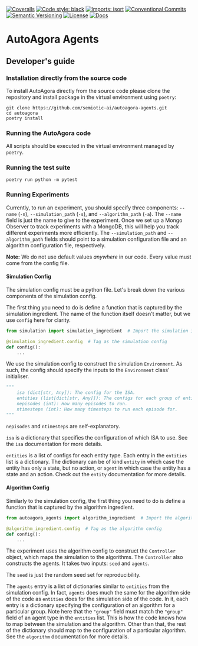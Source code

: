 [![Coveralls](https://img.shields.io/coveralls/github/semiotic-ai/autoagora-agents)](https://coveralls.io/github/semiotic-ai/autoagora-agents)
[![Code style: black](https://img.shields.io/badge/code%20style-black-000000.svg)](https://github.com/psf/black)
[![Imports: isort](https://img.shields.io/badge/%20imports-isort-%231674b1?style=flat&labelColor=ef8336)](https://pycqa.github.io/isort/)
[![Conventional Commits](https://img.shields.io/badge/Conventional%20Commits-1.0.0-%23FE5196?logo=conventionalcommits&logoColor=white)](https://conventionalcommits.org)
[![Semantic Versioning](https://img.shields.io/badge/semver-2.0.0-green)](https://semver.org/spec/v2.0.0.html)
[![License](https://img.shields.io/badge/License-Apache%202.0-blue.svg)](https://opensource.org/licenses/Apache-2.0)
[![Docs](https://img.shields.io/github/actions/workflow/status/semiotic-ai/autoagora-agents/gh-pages.yml?label=docs)](https://semoitic-ai.github.io/autoagora-agents/)

# AutoAgora Agents

## Developer's guide

### Installation directly from the source code

To install AutoAgora directly from the source code please clone the repository and install package in the virtual environment using `poetry`:
```console
git clone https://github.com/semiotic-ai/autoagora-agents.git
cd autoagora
poetry install
```

### Running the AutoAgora code

All scripts should be executed in the virtual environment managed by `poetry`.

### Running the test suite

```console
poetry run python -m pytest
```

### Running Experiments

Currently, to run an experiment, you should specify three components: `--name` (`-n`), `--simulation_path` (`-s`), and `--algorithm_path` (`-a`).
The `--name` field is just the name to give to the experiment. 
Once we set up a Mongo Observer to track experiments with a MongoDB, this will help you track different experiments more efficiently.
The `--simulation_path` and `--algorithm_path` fields should point to a simulation configuration file and an algorithm configuration file, respectively.

**Note:** We do not use default values _anywhere_ in our code.
Every value must come from the config file.

#### Simulation Config

The simulation config must be a python file.
Let's break down the various components of the simulation config.

The first thing you need to do is define a function that is captured by the simulation ingredient.
The name of the function itself doesn't matter, but we use `config` here for clarity.

``` python
from simulation import simulation_ingredient  # Import the simulation ingredient

@simulation_ingredient.config  # Tag as the simulation config
def config():
    ...
```

We use the simulation config to construct the simulation `Environment`.
As such, the config should specify the inputs to the `Environment` class' initialiser.

``` python
"""
    isa (dict[str, Any]): The config for the ISA.
    entities (list[dict[str, Any]]): The configs for each group of entities.
    nepisodes (int): How many episodes to run.
    ntimesteps (int): How many timesteps to run each episode for.
"""
```

`nepisodes` and `ntimesteps` are self-explanatory.

`isa` is a dictionary that specifies the configuration of which ISA to use.
See the `isa` documentation for more details.

`entities` is a list of configs for each entity type.
Each entry in the `entities` list is a dictionary.
The dictionary can be of kind `entity` in which case the entity has only a state, but no action, or `agent` in which case the entity has a state and an action.
Check out the `entity` documentation for more details.

#### Algorithm Config

Similarly to the simulation config, the first thing you need to do is define a function that is captured by the algorithm ingredient.

``` python
from autoagora_agents import algorithm_ingredient  # Import the algorithm ingredient

@algorithm_ingredient.config  # Tag as the algorithm config
def config():
    ...
```

The experiment uses the algorithm config to construct the `Controller` object, which maps the simulation to the algorithms.
The `Controller` also constructs the agents.
It takes two inputs: `seed` and `agents`.

The `seed` is just the random seed set for reproducibility.

The `agents` entry is a list of dictionaries similar to `entities` from the simulation config.
In fact, `agents` does much the same for the algorithm side of the code as `entities` does for the simulation side of the code.
In it, each entry is a dictionary specifying the configuration of an algorithm for a particular group.
Note here that the `"group"` field must match the `"group"` field of an agent type in the `entities` list.
This is how the code knows how to map between the simulation and the algorithm.
Other than that, the rest of the dictionary should map to the configuration of a particular algorithm.
See the `algorithm` documentation for more details.
